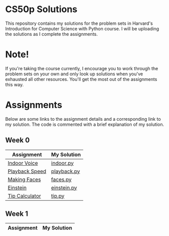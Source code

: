 # CS50p Solutions
This repository contains my solutions for the problem sets in Harvard's Introduction for Computer Science with Python course. I will be uploading the solutions as I complete the assignments.

# Note!
If you're taking the course currently, I encourage you to work through the problem sets on your own and only look up solutions when you've exhausted all other resources. You'll get the most out of the assignments this way.

# Assignments
Below are some links to the assignment details and a corresponding link to my solution. The code is commented with a brief explanation of my solution.

## Week 0
| Assignment | My Solution |
| ---------- | -------- |
| [Indoor Voice](https://cs50.harvard.edu/python/2022/psets/0/indoor/) | [indoor.py](https://github.com/cheksumhov/cs50p-solutions/blob/main/Week%200/indoor.py) |
| [Playback Speed](https://cs50.harvard.edu/python/2022/psets/0/playback/) | [playback.py](https://github.com/cheksumhov/cs50p-solutions/blob/main/Week%200/playback.py) |
| [Making Faces](https://cs50.harvard.edu/python/2022/psets/0/faces/) | [faces.py](https://github.com/cheksumhov/cs50p-solutions/blob/main/Week%200/faces.py) |
| [Einstein](https://cs50.harvard.edu/python/2022/psets/0/einstein/) | [einstein.py](https://github.com/cheksumhov/cs50p-solutions/blob/main/Week%200/einstein.py) |
| [Tip Calculator](https://cs50.harvard.edu/python/2022/psets/0/tip/) | [tip.py](https://github.com/cheksumhov/cs50p-solutions/blob/main/Week%200/tip.py) |

## Week 1
| Assignment | My Solution |
| ---------- | ----------- |
